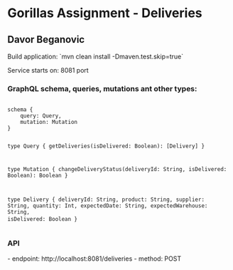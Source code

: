 <h1>Gorillas Assignment - Deliveries</h1>
<h2>Davor Beganovic</h2>
Build application:
`mvn clean install -Dmaven.test.skip=true`

Service starts on: 8081 port

<h3>GraphQL schema, queries, mutations ant other types: </h3>
<pre>
<code>
schema {
    query: Query,
    mutation: Mutation
}

type Query {
    getDeliveries(isDelivered: Boolean): [Delivery]
}

type Mutation {
    changeDeliveryStatus(deliveryId: String, isDelivered: Boolean): Boolean
}

type Delivery {
    deliveryId: String,
    product: String,
    supplier: String,
    quantity: Int,
    expectedDate: String,
    expectedWarehouse: String,
    isDelivered: Boolean
}
</code>
</pre>

<h3>API</h3>
- endpoint: http://localhost:8081/deliveries
- method: POST